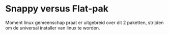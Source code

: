 #  Snappy versus Flat-pak


Moment linux gemeenschap praat er uitgebreid over dit 2 paketten, strijden om de universal installer van linux te worden.
